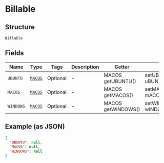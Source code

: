 
# Billable

## Structure

`Billable`

## Fields

| Name | Type | Tags | Description | Getter | Setter |
|  --- | --- | --- | --- | --- | --- |
| `UBUNTU` | [`MACOS`](../../doc/models/macos.md) | Optional | - | MACOS getUBUNTU() | setUBUNTU(MACOS uBUNTU) |
| `MACOS` | [`MACOS`](../../doc/models/macos.md) | Optional | - | MACOS getMACOS() | setMACOS(MACOS mACOS) |
| `WINDOWS` | [`MACOS`](../../doc/models/macos.md) | Optional | - | MACOS getWINDOWS() | setWINDOWS(MACOS wINDOWS) |

## Example (as JSON)

```json
{
  "UBUNTU": null,
  "MACOS": null,
  "WINDOWS": null
}
```


